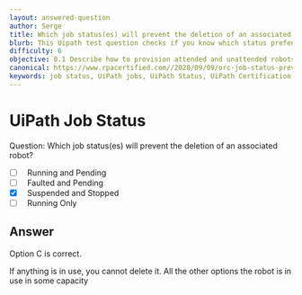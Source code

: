 ```yaml
---
layout: answered-question
author: Serge
title: Which job status(es) will prevent the deletion of an associated robot?
blurb: This Uipath test question checks if you know which status prefents Orchestrator robot deletion.
difficulty: 6
objective: 8.1 Describe how to provision attended and unattended robots to UiPath Orchestrator
canonical: https://www.rpacertified.com//2020/09/09/orc-job-status-prevent-robot-deletion.html
keywords: job status, UiPath jobs, UiPath Status, UiPath Certification Status, UiPath Cert Jobs
---
```


<h1>UiPath Job Status</h1>

Question:  Which job status(es) will prevent the deletion of an associated robot?

 - [ ] &nbsp;  Running and Pending
 - [ ] &nbsp;  Faulted and Pending
 - [X] &nbsp;  Suspended and Stopped
 - [ ] &nbsp;  Running Only

## Answer

Option C is correct.

If anything is in use, you cannot delete it.  All the other options the robot is in use in some capacity

